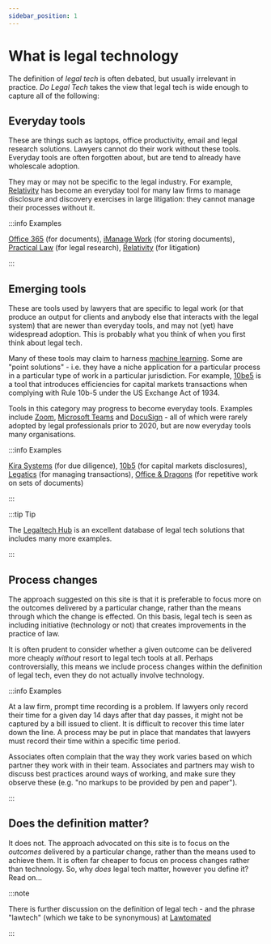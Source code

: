```yaml
---
sidebar_position: 1
---
```


# What is legal technology

The definition of <em>legal tech</em> is often debated, but usually irrelevant in practice. <em>Do Legal Tech</em> takes the view that legal tech is wide enough to capture all of the following:

## Everyday tools

These are things such as laptops, office productivity, email and legal research solutions. Lawyers cannot do their work without these tools. Everyday tools are often forgotten about, but are tend to already have wholescale adoption.

They may or may not be specific to the legal industry. For example, [Relativity](https://www.relativity.com/) has become an everyday tool for many law firms to manage disclosure and discovery exercises in large litigation: they cannot manage their processes without it.


:::info Examples

[Office 365](https://www.office.com/) (for documents), [iManage Work](https://imanage.com/products/work/) (for storing documents), [Practical Law](http://www.practicallaw.com/) (for legal research), [Relativity](https://www.relativity.com) (for litigation)

:::


## Emerging tools

These are tools used by lawyers that are specific to legal work (or that produce an output for clients and anybody else that interacts with the legal system) that are newer than everyday tools, and may not (yet) have widespread adoption. This is probably what you think of when you first think about legal tech.

Many of these tools  may claim to harness [machine learning](./tech-concepts/artificial-intelligence). Some are "point solutions" - i.e. they have a niche application for a particular process in a particular type of work in a particular jurisdiction. For example, [10be5](https://10be5.com/) is a tool that introduces efficiencies for capital markets transactions when complying with Rule 10b-5 under the US Exchange Act of 1934.

Tools in this category may progress to become everyday tools. Examples include [Zoom](https://zoom.us/), [Microsoft Teams](https://teams.microsoft.com) and [DocuSign](https://docusign.com) - all of which were rarely adopted by legal professionals prior to 2020, but are now everyday tools many organisations.

:::info Examples

[Kira Systems](https://kirasystems.com/) (for due diligence), [10b5](https://10be5.com) (for capital markets disclosures), [Legatics](https://www.legatics.com/) (for managing transactions), [Office & Dragons](https://www.officeanddragons.com/) (for repetitive work on sets of documents)

:::

:::tip Tip

The [Legaltech Hub](https://www.legaltechnologyhub.com/) is an excellent database of legal tech solutions that includes many more examples.

:::


## Process changes

The approach suggested on this site is that it is preferable to focus more on the outcomes delivered by a particular change, rather than the means through which the change is effected. On this basis, legal tech is seen as including initiative (technology or not) that creates improvements in the practice of law.

It is often prudent to consider whether a given outcome can be delivered more cheaply *without* resort to legal tech tools at all. Perhaps controversially, this means we include process changes within the definition of legal tech, even they do not actually involve technology.

:::info Examples

At a law firm, prompt time recording is a problem. If lawyers only record their time for a given day 14 days after that day passes, it might not be captured by a bill issued to client. It is difficult to recover this time later down the line. A process may be put in place that mandates that lawyers must record their time within a specific time period.

Associates often complain that the way they work varies based on which partner they work with in their team. Associates and partners may wish to discuss best practices around ways of working, and make sure they observe these (e.g. "no markups to be provided by pen and paper").

:::

## Does the definition matter?

It does not. The approach advocated on this site is to focus on the *outcomes* delivered by a particular change, rather than the means used to achieve them. It is often far cheaper to focus on process changes rather than technology. So, why *does* legal tech matter, however you define it? Read on...

:::note

There is further discussion on the definition of legal tech - and the phrase "lawtech" (which we take to be synonymous) at [Lawtomated](https://lawtomated.com/legaltech-vs-lawtech-what-is-the-difference-between-legaltech-and-lawtech-is-there-one-and-does-it-matter/)

:::
